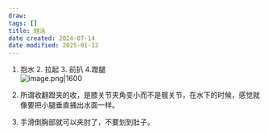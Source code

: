 ```yaml
---
draw:
tags: []
title: 蛙泳
date created: 2024-07-14
date modified: 2025-01-12
---
```



1. 抱水 2. 拉起 3. 前扒 4.蹬腿  
![image.png|1600](https://imagehosting4picgo.oss-cn-beijing.aliyuncs.com/imagehosting/fix-dir%2Fpicgo%2Fpicgo-clipboard-images%2F2024%2F12%2F15%2F23-56-53-60e48b6e899683f69516e3fdf95663c0-202412152356798-61b309.png)



2. 所谓收翻蹬夹的收，是膝关节夹角变小而不是髋关节，在水下的时候，感觉就像要把小腿垂直捅出水面一样。
3. 手滑倒胸部就可以夹肘了，不要划到肚子。
